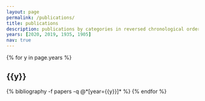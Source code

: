 ```yaml
---
layout: page
permalink: /publications/
title: publications
description: publications by categories in reversed chronological order. generated by jekyll-scholar.
years: [2020, 2019, 1935, 1905]
nav: true
---
```


<div class="publications">

{% for y in page.years %}
  <h2 class="year">{{y}}</h2>
  {% bibliography -f papers -q @*[year={{y}}]* %}
{% endfor %}

</div>
